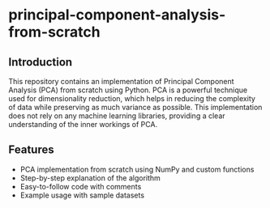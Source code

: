 # principal-component-analysis-from-scratch

## Introduction
This repository contains an implementation of Principal Component Analysis (PCA) from scratch using Python. PCA is a powerful technique used for dimensionality reduction, which helps in reducing the complexity of data while preserving as much variance as possible. This implementation does not rely on any machine learning libraries, providing a clear understanding of the inner workings of PCA.

## Features
- PCA implementation from scratch using NumPy and custom functions
- Step-by-step explanation of the algorithm
- Easy-to-follow code with comments
- Example usage with sample datasets

